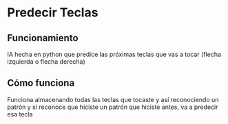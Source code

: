 # **Predecir Teclas**
## Funcionamiento
IA hecha en python que predice las próximas teclas que vas a tocar (flecha izquierda o flecha derecha)
## Cómo funciona
Funciona almacenando todas las teclas que tocaste y así reconociendo un patrón y si reconoce que hiciste un patrón que hiciste antes, va a predecir esa tecla
